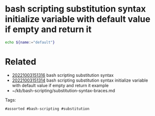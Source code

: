# bash scripting substitution syntax initialize variable with default value if empty and return it
```bash
echo ${name:="default"}
```

# Related

- [20221003151316](/zet/20221003151316/README.md) bash scripting substitution syntax
- [20221003151314](/zet/20221003151314/README.md) bash scripting substitution syntax initialize variable with default value if empty and return it example
- ~/kb/bash-scripting/substitution-syntax-braces.md

Tags:

    #assorted #bash-scripting #substitution
